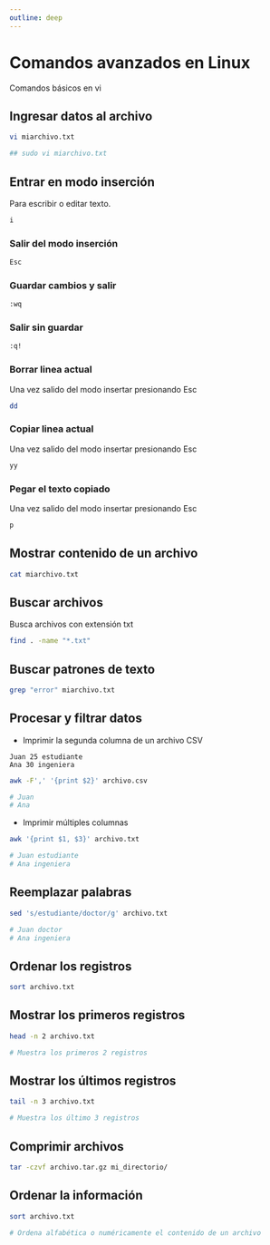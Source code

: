 ```yaml
---
outline: deep
---
```


# Comandos avanzados en Linux

Comandos básicos en vi

## Ingresar datos al archivo

```bash
vi miarchivo.txt

## sudo vi miarchivo.txt
```

## Entrar en modo inserción

Para escribir o editar texto.

```bash
i
```

### Salir del modo inserción

```bash
Esc
```

### Guardar cambios y salir

```bash
:wq
```

### Salir sin guardar

```bash
:q!
```

### Borrar linea actual

Una vez salido del modo insertar presionando Esc

```bash
dd
```

### Copiar linea actual

Una vez salido del modo insertar presionando Esc

```bash
yy
```

### Pegar el texto copiado

Una vez salido del modo insertar presionando Esc

```bash
p
```

## Mostrar contenido de un archivo

```bash
cat miarchivo.txt
```

## Buscar archivos

Busca archivos con extensión txt

```bash
find . -name "*.txt"
```

## Buscar patrones de texto

```bash
grep "error" miarchivo.txt
```

## Procesar y filtrar datos

* Imprimir la segunda columna de un archivo CSV

```csv
Juan 25 estudiante
Ana 30 ingeniera
```

```bash
awk -F',' '{print $2}' archivo.csv

# Juan
# Ana
```

* Imprimir múltiples columnas

```bash
awk '{print $1, $3}' archivo.txt

# Juan estudiante
# Ana ingeniera
```

## Reemplazar palabras

```bash
sed 's/estudiante/doctor/g' archivo.txt

# Juan doctor
# Ana ingeniera
```

## Ordenar los registros

```bash
sort archivo.txt
```

## Mostrar los primeros registros

```bash
head -n 2 archivo.txt

# Muestra los primeros 2 registros
```

## Mostrar los últimos registros

```bash
tail -n 3 archivo.txt

# Muestra los último 3 registros
```


## Comprimir archivos

```bash
tar -czvf archivo.tar.gz mi_directorio/
```

## Ordenar la información

```bash
sort archivo.txt

# Ordena alfabética o numéricamente el contenido de un archivo
```